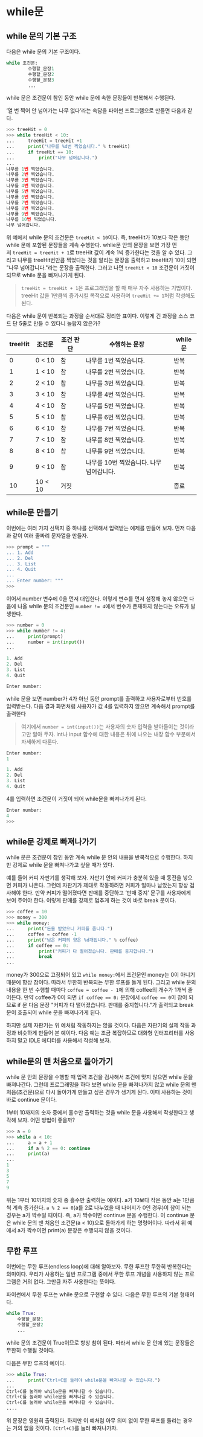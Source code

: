 # while문

## while 문의 기본 구조

다음은 while 문의 기본 구조이다.

```python
while 조건문:
		수행할_문장1
		수행할_문장2
		수행할_문장3
		...
```

while 문은 조건문이 참인 동안 while 문에 속한 문장들이 반복해서 수행된다. 

‘열 번 찍어 안 넘어가는 나무 없다’라는 속담을 파이썬 프로그램으로 만들면 다음과 같다. 

```python
>>> treeHit = 0
>>> while treeHit < 10:
...     treeHit = treeHit +1
...     print("나무를 %d번 찍었습니다." % treeHit)
...     if treeHit == 10:
...         print("나무 넘어갑니다.")
...
나무를 1번 찍었습니다.
나무를 2번 찍었습니다.
나무를 3번 찍었습니다.
나무를 4번 찍었습니다.
나무를 5번 찍었습니다.
나무를 6번 찍었습니다.
나무를 7번 찍었습니다.
나무를 8번 찍었습니다.
나무를 9번 찍었습니다.
나무를 10번 찍었습니다.
나무 넘어갑니다.
```

위 예에서 while 문의 조건문은 `treeHit < 10`이다. 즉, treeHit가 10보다 작은 동안 while 문에 포함된 문장들을 계속 수행한다. whlie문 안의 문장을 보면 가장 먼저 `treeHit = treeHit + 1`로 treeHit 값이 계속 1씩 증가한다는 것을 알 수 있다. 그리고 나무를 treeHit번만큼 찍었다는 것을 알리는 문장을 출력하고 treeHit가 10이 되면 "나무 넘어갑니다."라는 문장을 출력한다. 그러고 나면 `treeHit < 10` 조건문이 거짓이 되므로 while 문을 빠져나가게 된다.

> `treeHit = treeHit + 1`은 프로그래밍을 할 때 매우 자주 사용하는 기법이다. treeHit 값을 1만큼씩 증가시킬 목적으로 사용하며 `treeHit += 1`처럼 작성해도 된다.
> 

다음은 while 문이 반복되는 과정을 순서대로 정리한 표이다. 이렇게 긴 과정을 소스 코드 단 5줄로 만들 수 있다니 놀랍지 않은가?

| treeHit | 조건문 | 조건 판단 | 수행하는 문장 | while문 |
| --- | --- | --- | --- | --- |
| 0 | 0 < 10 | 참 | 나무를 1번 찍었습니다. | 반복 |
| 1 | 1 < 10 | 참 | 나무를 2번 찍었습니다. | 반복 |
| 2 | 2 < 10 | 참 | 나무를 3번 찍었습니다. | 반복 |
| 3 | 3 < 10 | 참 | 나무를 4번 찍었습니다. | 반복 |
| 4 | 4 < 10 | 참 | 나무를 5번 찍었습니다. | 반복 |
| 5 | 5 < 10 | 참 | 나무를 6번 찍었습니다. | 반복 |
| 6 | 6 < 10 | 참 | 나무를 7번 찍었습니다. | 반복 |
| 7 | 7 < 10 | 참 | 나무를 8번 찍었습니다. | 반복 |
| 8 | 8 < 10 | 참 | 나무를 9번 찍었습니다. | 반복 |
| 9 | 9 < 10 | 참 | 나무를 10번 찍었습니다. 나무 넘어갑니다. | 반복 |
| 10 | 10 < 10 | 거짓 |  | 종료 |

## while문 만들기

이번에는 여러 가지 선택지 중 하나를 선택해서 입력받는 예제를 만들어 보자. 먼저 다음과 같이 여러 줄짜리 문자열을 만들자.

```python
>>> prompt = """
... 1. Add
... 2. Del
... 3. List
... 4. Quit
...
... Enter number: """
>>>
```

이어서 number 변수에 0을 먼저 대입한다. 이렇게 변수를 먼저 설정해 놓지 않으면 다음에 나올 while 문의 조건문인 `number != 4`에서 변수가 존재하지 않는다는 오류가 발생한다.

```python
>>> number = 0
>>> while number != 4:
...     print(prompt)
...     number = int(input())
...

1. Add
2. Del
3. List
4. Quit

Enter number:
```

while 문을 보면 number가 4가 아닌 동안 prompt를 출력하고 사용자로부터 번호를 입력받는다. 다음 결과 화면처럼 사용자가 값 4를 입력하지 않으면 계속해서 prompt를 출력한다

> 여기에서 `number = int(input())`는 사용자의 숫자 입력을 받아들이는 것이라고만 알아 두자. int나 input 함수에 대한 내용은 뒤에 나오는 내장 함수 부분에서 자세하게 다룬다.
> 

```python
Enter number:
1

1. Add
2. Del
3. List
4. Quit
```

4를 입력하면 조건문이 거짓이 되어 while문을 빠져나가게 된다.

```python
Enter number:
4
>>>
```

## while문 강제로 빠져나가기

while 문은 조건문이 참인 동안 계속 while 문 안의 내용을 반복적으로 수행한다. 하지만 강제로 while 문을 빠져나가고 싶을 때가 있다.

예를 들어 커피 자판기를 생각해 보자. 자판기 안에 커피가 충분히 있을 때 동전을 넣으면 커피가 나온다. 그런데 자판기가 제대로 작동하려면 커피가 얼마나 남았는지 항상 검사해야 한다. 만약 커피가 떨어졌다면 판매를 중단하고 ‘판매 중지’ 문구를 사용자에게 보여 주어야 한다. 이렇게 판매를 강제로 멈추게 하는 것이 바로 break 문이다.

```python
>>> coffee = 10
>>> money = 300
>>> while money:
...     print("돈을 받았으니 커피를 줍니다.")
...     coffee = coffee -1
...     print("남은 커피의 양은 %d개입니다." % coffee)
...     if coffee == 0:
...         print("커피가 다 떨어졌습니다. 판매를 중지합니다.")
...         break
...
```

money가 300으로 고정되어 있고 `while money:`에서 조건문인 money는 0이 아니기 때문에 항상 참이다. 따라서 무한히 반복되는 무한 루프를 돌게 된다. 그리고 while 문의 내용을 한 번 수행할 때마다 `coffee = coffee - 1`에 의해 coffee의 개수가 1개씩 줄어든다. 만약 coffee가 0이 되면 `if coffee == 0:` 문장에서 `coffee == 0`이 참이 되므로 if 문 다음 문장 "커피가 다 떨어졌습니다. 판매를 중지합니다."가 출력되고 break 문이 호출되어 while 문을 빠져나가게 된다.

하지만 실제 자판기는 위 예처럼 작동하지는 않을 것이다. 다음은 자판기의 실제 작동 과정과 비슷하게 만들어 본 예이다. 다음 예는 조금 복잡하므로 대화형 인터프리터를 사용하지 말고 IDLE 에디터를 사용해서 작성해 보자.

## while문의 맨 처음으로 돌아가기

while 문 안의 문장을 수행할 때 입력 조건을 검사해서 조건에 맞지 않으면 while 문을 빠져나간다. 그런데 프로그래밍을 하다 보면 while 문을 빠져나가지 않고 while 문의 맨 처음(조건문)으로 다시 돌아가게 만들고 싶은 경우가 생기게 된다. 이때 사용하는 것이 바로 continue 문이다.

1부터 10까지의 숫자 중에서 홀수만 출력하는 것을 while 문을 사용해서 작성한다고 생각해 보자. 어떤 방법이 좋을까?

```python
>>> a = 0
>>> while a < 10:
...     a = a + 1
...     if a % 2 == 0: continue
...     print(a)
...
1
3
5
7
9
```

위는 1부터 10까지의 숫자 중 홀수만 출력하는 예이다. a가 10보다 작은 동안 a는 1만큼씩 계속 증가한다. `a % 2 == 0`(a를 2로 나누었을 때 나머지가 0인 경우)이 참이 되는 경우는 a가 짝수일 때이다. 즉, a가 짝수이면 continue 문을 수행한다. 이 continue 문은 while 문의 맨 처음인 조건문(a < 10)으로 돌아가게 하는 명령어이다. 따라서 위 예에서 a가 짝수이면 print(a) 문장은 수행되지 않을 것이다.

## 무한 루프

이번에는 무한 루프(endless loop)에 대해 알아보자. 무한 루프란 무한히 반복한다는 의미이다. 우리가 사용하는 일반 프로그램 중에서 무한 루프 개념을 사용하지 않는 프로그램은 거의 없다. 그만큼 자주 사용한다는 뜻이다.

파이썬에서 무한 루프는 while 문으로 구현할 수 있다. 다음은 무한 루프의 기본 형태이다.

```python
while True: 
    수행할_문장1 
    수행할_문장2
    ...
```

while 문의 조건문이 True이므로 항상 참이 된다. 따라서 while 문 안에 있는 문장들은 무한히 수행될 것이다.

다음은 무한 루프의 예이다.

```python
>>> while True:
...     print("Ctrl+C를 눌러야 while문을 빠져나갈 수 있습니다.")
...
Ctrl+C를 눌러야 while문을 빠져나갈 수 있습니다.
Ctrl+C를 눌러야 while문을 빠져나갈 수 있습니다.
Ctrl+C를 눌러야 while문을 빠져나갈 수 있습니다.
....
```

위 문장은 영원히 출력된다. 하지만 이 예처럼 아무 의미 없이 무한 루프를 돌리는 경우는 거의 없을 것이다. `[Ctrl+C]`를 눌러 빠져나가자.
